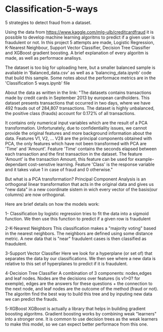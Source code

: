 # Classification-5-ways
5 strategies to detect fraud from a dataset.


Using the data from https://www.kaggle.com/mlg-ulb/creditcardfraud it is possible to develop machine learning algoritms to predict if a given user is fraudulent or not. In this project 5 attempts are made, Logistic Regression, K-Nearest Neighbour, Support Vector Classifier, Decision Tree Classifier and XGBoost gradient boosting. A brief explanation of every algoritm is made, as well as performace analisys.

The dataset is too big for uploading here, but a smaller balanced sample is avaliable in 'Balanced_data.csv' as well as a 'balancing_data.ipynb' code that build this sample. Some notes about the performace metrics are in the 'Classification 5 ways.ipynb' file

About the data as written in the link:
  "The datasets contains transactions made by credit cards in September 2013 by european cardholders.
This dataset presents transactions that occurred in two days, where we have 492 frauds out of 284,807 transactions. The dataset is highly unbalanced, the positive class (frauds) account for 0.172% of all transactions.

It contains only numerical input variables which are the result of a PCA transformation. Unfortunately, due to confidentiality issues, we cannot provide the original features and more background information about the data. Features V1, V2, … V28 are the principal components obtained with PCA, the only features which have not been transformed with PCA are 'Time' and 'Amount'. Feature 'Time' contains the seconds elapsed between each transaction and the first transaction in the dataset. The feature 'Amount' is the transaction Amount, this feature can be used for example-dependant cost-senstive learning. Feature 'Class' is the response variable and it takes value 1 in case of fraud and 0 otherwise."

But what is a PCA transformation?
  Principal Component Analysis is an orthogonal linear transformation that acts in the original data and gives us "new data" in a new coordinate sistem in wich every vector of the basis(our columns) are now orthogonal.

Here are brief details on how the models work:

  1- Classification by logistic regression tries to fit the data into a sigmoid function. We then use this function to predict if a given row is fraudulent
  
  
  2-K-Nearest Neighbors
  This classification makes a "majority voting" based in the nearest neighbors. The neighbors are defined using some distance metric. A new data that is "near" fraudulent cases is then classified as fraudulent.
  
    
  3-Support Vector Classifier
  Here we look for a hyperplane (or set of) that separates the data by our classifications. We then see where a new data is relative to this set of hyperplanes to predict if it is fraudulent. 
  
  4-Decision Tree Classifier
  A combination of 3 components: nodes,edges and leaf nodes. Nodes are the decisions over features (is v1>0? for exemple), edges are the answers for these questions + the connection to the next node, and leaf nodes are the outcome of the method (fraud or not).
  The algoritm find the best way to build this tree and by inputing new data we can predict the frauds.
  
  
  5-XGBoost
  XGBoost is actually a library that helps in building gradient boosting algoritms. Gradient boosting works by combining weak "learners" into a stronger one. It is common to use decision trees as the weak learners to make this model, so we can expect better performace from this one.
  
  
  
  










